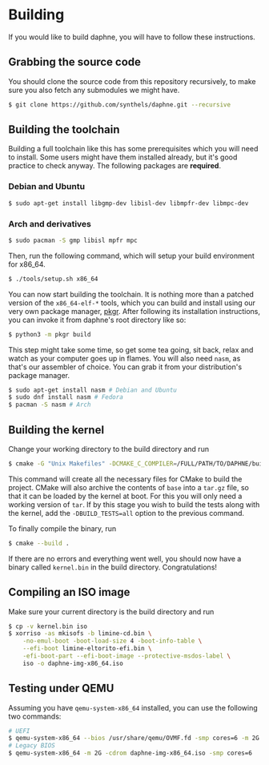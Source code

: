 # Building

If you would like to build daphne, you will have to follow these instructions.

## Grabbing the source code

You should clone the source code from this repository recursively, to make sure you also fetch any submodules we might have.

```sh
$ git clone https://github.com/synthels/daphne.git --recursive
```

## Building the toolchain

Building a full toolchain like this has some prerequisites which you will need to install. Some users might have them installed already, but it's good practice to check anyway. The following packages are **required**.

### Debian and Ubuntu

```sh
$ sudo apt-get install libgmp-dev libisl-dev libmpfr-dev libmpc-dev
```

### Arch and derivatives

```sh
$ sudo pacman -S gmp libisl mpfr mpc
```

Then, run the following command, which will setup your build environment for x86_64.

```sh
$ ./tools/setup.sh x86_64
```

You can now start building the toolchain. It is nothing more than a patched version of the `x86_64-elf-*` tools, which you can build and install using our very own package manager, [pkgr](https://github.com/synthels/pkgr). After following its installation instructions, you can invoke it from daphne's root directory like so:

```sh
$ python3 -m pkgr build
```

This step might take some time, so get some tea going, sit back, relax and watch as your computer goes up in flames. You will also need `nasm`, as that's our assembler of choice. You can grab it from your distribution's package manager.

```sh
$ sudo apt-get install nasm # Debian and Ubuntu
$ sudo dnf install nasm # Fedora
$ pacman -S nasm # Arch
```

## Building the kernel

Change your working directory to the build directory and run

```sh
$ cmake -G "Unix Makefiles" -DCMAKE_C_COMPILER=/FULL/PATH/TO/DAPHNE/build/bin/bin/x86_64-forbia-gcc -DCMAKE_TOOLCHAIN_FILE=cmake/x86.cmake -DARCH=x86_64 ..
```

This command will create all the necessary files for CMake to build the project. CMake will also archive the contents of `base` into a `tar.gz` file, so that it can be loaded by the kernel at boot. For this you will only need a working version of `tar`. If by this stage you wish to build the tests along with the kernel, add the `-DBUILD_TESTS=all` option to the previous command.

To finally compile the binary, run

```sh
$ cmake --build .
```

If there are no errors and everything went well, you should now have a binary called `kernel.bin` in the build directory. Congratulations!

## Compiling an ISO image

Make sure your current directory is the build directory and run

```sh
$ cp -v kernel.bin iso
$ xorriso -as mkisofs -b limine-cd.bin \
    -no-emul-boot -boot-load-size 4 -boot-info-table \
    --efi-boot limine-eltorito-efi.bin \
    -efi-boot-part --efi-boot-image --protective-msdos-label \
    iso -o daphne-img-x86_64.iso
```

## Testing under QEMU

Assuming you have `qemu-system-x86_64` installed, you can use the following two commands:

```sh
# UEFI
$ qemu-system-x86_64 --bios /usr/share/qemu/OVMF.fd -smp cores=6 -m 2G -cdrom daphne-img-x86_64.iso
# Legacy BIOS
$ qemu-system-x86_64 -m 2G -cdrom daphne-img-x86_64.iso -smp cores=6
```
